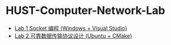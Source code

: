 # HUST-Computer-Network-Lab
- [Lab 1 Socket 编程 (Windows + Visual Studio)](https://github.com/lxjfzlxj/HUST-Computer-Network-Lab/tree/master/lab1)
- [Lab 2 可靠数据传输协议设计 (Ubuntu + CMake)](https://github.com/lxjfzlxj/HUST-Computer-Network-Lab/tree/master/lab2)
